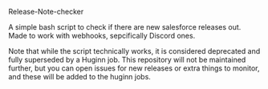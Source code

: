 Release-Note-checker

A simple bash script to check if there are new salesforce releases out.
Made to work with webhooks, sepcifically Discord ones.


Note that while the script technically works, it is considered deprecated and fully superseded by a Huginn job.
This repository will not be maintained further, but you can open issues for new releases or extra things to monitor, and these will be added to the huginn jobs.
